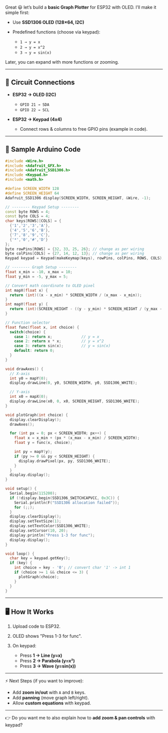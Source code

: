Great 😃 let’s build a **basic Graph Plotter** for ESP32 with OLED.
I’ll make it simple first:

* Use **SSD1306 OLED (128×64, I2C)**
* Predefined functions (choose via keypad):

  * `1 → y = x`
  * `2 → y = x^2`
  * `3 → y = sin(x)`

Later, you can expand with more functions or zooming.

---

## 🔌 Circuit Connections

* **ESP32 → OLED (I2C)**

  * `GPIO 21 → SDA`
  * `GPIO 22 → SCL`
* **ESP32 → Keypad (4x4)**

  * Connect rows & columns to free GPIO pins (example in code).

---

## 📜 Sample Arduino Code

```cpp
#include <Wire.h>
#include <Adafruit_GFX.h>
#include <Adafruit_SSD1306.h>
#include <Keypad.h>
#include <math.h>

#define SCREEN_WIDTH 128
#define SCREEN_HEIGHT 64
Adafruit_SSD1306 display(SCREEN_WIDTH, SCREEN_HEIGHT, &Wire, -1);

// -------- Keypad Setup --------
const byte ROWS = 4; 
const byte COLS = 4; 
char keys[ROWS][COLS] = {
  {'1','2','3','A'},
  {'4','5','6','B'},
  {'7','8','9','C'},
  {'*','0','#','D'}
};
byte rowPins[ROWS] = {32, 33, 25, 26}; // change as per wiring
byte colPins[COLS] = {27, 14, 12, 13}; // change as per wiring
Keypad keypad = Keypad(makeKeymap(keys), rowPins, colPins, ROWS, COLS);

// -------- Graph Setup --------
float x_min = -10, x_max = 10;
float y_min = -5, y_max = 5;

// Convert math coordinate to OLED pixel
int mapX(float x) {
  return (int)((x - x_min) * SCREEN_WIDTH / (x_max - x_min));
}
int mapY(float y) {
  return (int)(SCREEN_HEIGHT - ((y - y_min) * SCREEN_HEIGHT / (y_max - y_min)));
}

// Function selector
float func(float x, int choice) {
  switch(choice) {
    case 1: return x;             // y = x
    case 2: return x * x;         // y = x^2
    case 3: return sin(x);        // y = sin(x)
    default: return 0;
  }
}

void drawAxes() {
  // X-axis
  int y0 = mapY(0);
  display.drawLine(0, y0, SCREEN_WIDTH, y0, SSD1306_WHITE);

  // Y-axis
  int x0 = mapX(0);
  display.drawLine(x0, 0, x0, SCREEN_HEIGHT, SSD1306_WHITE);
}

void plotGraph(int choice) {
  display.clearDisplay();
  drawAxes();

  for (int px = 0; px < SCREEN_WIDTH; px++) {
    float x = x_min + (px * (x_max - x_min) / SCREEN_WIDTH);
    float y = func(x, choice);

    int py = mapY(y);
    if (py >= 0 && py < SCREEN_HEIGHT) {
      display.drawPixel(px, py, SSD1306_WHITE);
    }
  }
  display.display();
}

void setup() {
  Serial.begin(115200);
  if (!display.begin(SSD1306_SWITCHCAPVCC, 0x3C)) {
    Serial.println(F("SSD1306 allocation failed"));
    for (;;);
  }
  display.clearDisplay();
  display.setTextSize(1);
  display.setTextColor(SSD1306_WHITE);
  display.setCursor(10, 20);
  display.println("Press 1-3 for func");
  display.display();
}

void loop() {
  char key = keypad.getKey();
  if (key) {
    int choice = key - '0'; // convert char '1' -> int 1
    if (choice >= 1 && choice <= 3) {
      plotGraph(choice);
    }
  }
}
```

---

## 🖥️ How It Works

1. Upload code to ESP32.
2. OLED shows "Press 1-3 for func".
3. On keypad:

   * Press **1 → Line (y=x)**
   * Press **2 → Parabola (y=x²)**
   * Press **3 → Wave (y=sin(x))**

---

⚡ Next Steps (if you want to improve):

* Add **zoom in/out** with `A` and `B` keys.
* Add **panning** (move graph left/right).
* Allow **custom equations** with keypad.

---

👉 Do you want me to also explain how to **add zoom & pan controls** with keypad?

